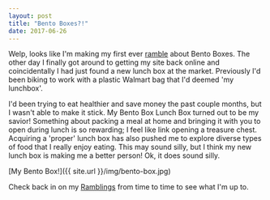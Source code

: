 ```yaml
---
layout: post
title: "Bento Boxes?!"
date: 2017-06-26
---
```


Welp, looks like I'm making my first ever [ramble](http://seanmythen.net/ramblings/) about Bento Boxes.
The other day I finally got around to getting my site back online and coincidentally I had just found a new lunch box at the market.
Previously I'd been biking to work with a plastic Walmart bag that I'd deemed 'my lunchbox'.

I'd been trying to eat healthier and save money the past couple months, but I wasn't able to make it stick.  My Bento Box Lunch Box turned out to be my savior!  Something about packing a meal at home and bringing it with you to open during lunch is so rewarding; I feel like link opening a treasure chest.  Acquiring a 'proper' lunch box has also pushed me to explore diverse types of food that I really enjoy eating.  This may sound silly, but I think my new lunch box is making me a better person! Ok, it does sound silly.

[My Bento Box!]({{ site.url }}/img/bento-box.jpg)

Check back in on my [Ramblings](http://seanmythen.net/ramblings/) from time to time to see what I'm up to.

